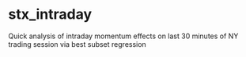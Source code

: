 # stx_intraday
Quick analysis of intraday momentum effects on last 30 minutes of NY trading session via best subset regression

